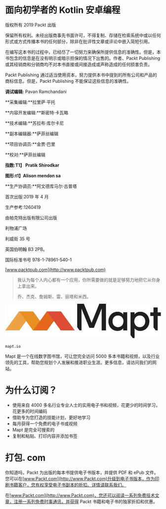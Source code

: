 # 面向初学者的 Kotlin 安卓编程

版权所有 2019 Packt 出版

保留所有权利。未经出版商事先书面许可，不得复制、存储在检索系统中或以任何形式或方式传播本书的任何部分，除非在批评性文章或评论中嵌入简短引用。

在编写这本书的过程中，已经尽了一切努力来确保所提供信息的准确性。但是，本书包含的信息是在没有明示或暗示担保的情况下出售的。作者、Packt Publishing 或其经销商和分销商均不对本书直接或间接造成或声称造成的任何损害负责。

Packt Publishing 通过适当使用资本，努力提供本书中提到的所有公司和产品的商标信息。但是，Packt Publishing 不能保证这些信息的准确性。

**调试编辑:** Pavan Ramchandani

**采集编辑:**拉里萨·平托

**内容开发编辑:**斯密特·卡瓦略

**技术编辑:**苏拉布·库尔卡尼

**副本编辑器:**萨菲丝编辑

**项目协调员:**金贾·巴里

**校对:**萨菲丝编辑

**指数:T1】 Pratik Shirodkar**

**图形:t1】Alison mendon sa**

**生产协调员:**阿文德库马尔·古普塔

首次出版:2019 年 4 月

生产参考:1260419

由帕克特出版有限公司出版

利物浦广场

利威街 35 号

英国伯明翰 B3 2PB。

国际标准书号 978-1-78961-540-1

[www.packtpub.com](http://www.packtpub.com)

> 我认为每个人内心都有一个应用，你所需要做的就是足够努力地把它从你身上拿出来。
> 
> 乔、杰克、詹姆斯、雷、丽塔和米西。

![Android Programming with Kotlin for Beginners](img/Mapt_logo.jpg)

`mapt.io`

Mapt 是一个在线数字图书馆，可让您完全访问 5000 多本书籍和视频，以及行业领先的工具，帮助您规划个人发展和推进职业生涯。更多信息，请访问我们的网站。

# 为什么订阅？

*   使用来自 4000 多名行业专业人士的实用电子书和视频，花更少的时间学习，花更多的时间编码
*   借助专为您打造的技能计划，更好地学习
*   每月获得一个免费的电子书或视频
*   Mapt 是完全可搜索的
*   复制和粘贴、打印内容并添加书签

# 打包. com

你知道吗，Packt 为出版的每本书提供电子书版本，并提供 PDF 和 ePub 文件。您可以在[www.Packt.com](http://www.Packt.com)升级到电子书版本，作为印刷书籍客户，您有权享受电子书副本的折扣。详情请联系我们。

在[www.Packt.com](http://www.Packt.com)，您还可以阅读一系列免费技术文章，注册一系列免费时事通讯，并获得 Packt 书籍和电子书的独家折扣和优惠。